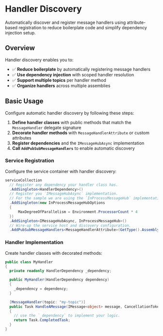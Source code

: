 # Handler Discovery

Automatically discover and register message handlers using attribute-based registration to reduce boilerplate code and simplify dependency injection setup.

## Overview

Handler discovery enables you to:

- ✅ **Reduce boilerplate** by automatically registering message handlers
- ✅ **Use dependency injection** with scoped handler resolution
- ✅ **Support multiple topics** per handler method
- ✅ **Organize handlers** across multiple assemblies

## Basic Usage

Configure automatic handler discovery by following these steps:

1. **Define handler classes** with public methods that match the `MessageHandler` delegate signature
2. **Decorate handler methods** with `MessageHandlerAttribute` or custom attributes
3. **Register dependencies** and the `IMessageHubAsync` implementation
4. **Call `AddPubSubMessageHandlers`** to enable automatic discovery


### Service Registration

Configure the service container with handler discovery:

``` csharp
serviceCollection
  // Register any dependency your handler class has.
  .AddSingleton<HandlerDependency>()
  // Register you `IMessageHubAsync` implementation.
  // For the sample we are using the `InProcessMessageHub` implementation.
  .AddSingleton(new InProcessMessageHubOptions
  {
      MaxDegreeOfParallelism = Environment.ProcessorCount * 4
  })
  .AddSingleton<IMessageHubAsync, InProcessMessageHub>()
  // Wire-up the service host and discovery configuration.
  .AddPubSubMessageHandlers<MessageHandlerAttribute>(GetType().Assembly, att => att.Topic);
```

### Handler Implementation

Create handler classes with decorated methods:

``` csharp
public class MyHandler
{
  private readonly HandlerDependency _dependency;

  public MyHandler(HandlerDependency dependency)
  {
    _dependency = dependency;
  }

  [MessageHandler(topic: "my-topic")]
  public Task HandleAMessage(IMessage<object> message, CancellationToken cancellationToken)
  {
    // use the `_dependency` to implement your logic.
    return Task.CompletedTask;
  }
}


```

